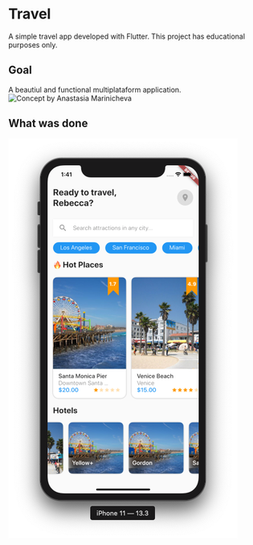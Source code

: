 # Travel

A simple travel app developed with Flutter.
This project has educational purposes only.

## Goal

A beautiul and functional multiplataform application.
![Concept by Anastasia Marinicheva](https://cdn.dribbble.com/users/1445352/screenshots/6045320/dribbble_shot_hd.png)

## What was done

![Running on an iPhone 11](/screenshots/captura3.png)